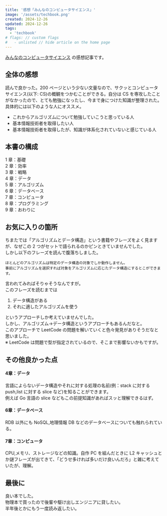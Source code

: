 ```yaml
---
title: '感想「みんなのコンピュータサイエンス」'
image: '/assets/techbook.png'
created: 2024-12-26
updated: 2024-12-26
tags:
  - 'techbook'
# flags: // custom flags
#   - unlisted // hide article on the home page
---
```


[みんなのコンピュータサイエンス](https://amzn.to/41ReZTI) の感想記事です。  

## 全体の感想  

読んで良かった。200 ページという少ない文量なので、サクッとコンピュータサイエンス(以下: CS)の概観をつかむことができる。自分は CS を専攻したことがなかったので、とても勉強になったし、今まで身につけた知識が整理された。  
具体的には以下のような人にオススメ。  

- これからアルゴリズムについて勉強していこうと思っている人  
- 基本情報技術者を取得したい人  
- 基本情報技術者を取得したが、知識が体系化されていないと感じている人  

## 本書の構成  

1 章：基礎  
2 章：効率  
3 章：戦略  
4 章：データ  
5 章：アルゴリズム  
6 章：データベース  
7 章：コンピュータ  
8 章：プログラミング  
9 章：おわりに  

## お気に入りの箇所  

ちまたでは「アルゴリズムとデータ構造」という書籍やフレーズをよく見ますが、なぜこの 2 つがセットで語られるのかピンときていませんでした。  
しかし以下のフレーズを読んで腹落ちしました。  

```  
ほとんどのアルゴリズムは特定のデータ構造の対象でしか動作しません。  
事前にアルゴリズムを選択すれば対象をアルゴリズムに応じたデータ構造にするとこができます。  
```  

言われてみればそりゃそうなんですが。  
このフレーズを読むまでは  

1. データ構造がある  
2. それに適したアルゴリズムを使う  

というアプローチしか考えていませんでした。  
しかし、アルゴリズム->データ構造というアプローチもあるんだなと。  
このアプローチで LeetCode の問題を解いていくと色々発見がありそうだなと思いました。  
※ LeetCode は問題で型が指定されているので、そこまで影響ないかもですが。  

## その他良かった点  

#### 4章：データ  

言語によらないデータ構造やそれに対する処理の名前(例：stack に対する push,list に対する slice など)を知ることができます。  
例えば Go 言語の slice などもこの前提知識があればスッと理解できるはず。  

#### 6章：データベース  

RDB 以外にも NoSQL,地理情報 DB などのデータベースについても触れられている。  

#### 7章：コンピュータ  

CPU,メモリ、ストレージなどの知識。自作 PC を組んだときに L2 キャッシュとか謎フレーズが出てきて、「どうせ多ければ多いだけ良いんだろ」と雑に考えていたが、理解。  

## 最後に  

良い本でした。  
物理本で買ったので後輩や駆け出しエンジニアに貸したい。  
半年後とかにもう一度読み返したい。  
